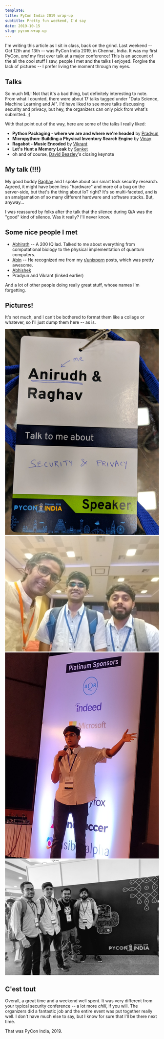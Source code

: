 ```yaml
---
template:
title: PyCon India 2019 wrap-up
subtitle: Pretty fun weekend, I'd say
date: 2019-10-15
slug: pycon-wrap-up
---
```


I'm writing this article as I sit in class, back on the grind. Last
weekend -- Oct 12th and 13th -- was PyCon India 2019, in Chennai, India.
It was my first PyCon, _and_ my first ever talk at a major conference!
This is an account of the all the cool stuff I saw, people I met and the
talks I enjoyed.
Forgive the lack of pictures -- I prefer living the moment through my 
eyes. 

## Talks

So much ML! Not that it's a bad thing, but definitely interesting to
note. From what I counted, there were about 17 talks tagged under "Data
Science, Machine Learning and AI". I'd have liked to see more talks
discussing security and privacy, but hey, the organizers can only pick
from what's submitted. ;)

With that point out of the way, here are some of the talks I really liked:

- **Python Packaging - where we are and where we're headed** by [Pradyun](https://twitter.com/pradyunsg)
- **Micropython: Building a Physical Inventory Search Engine** by [Vinay](https://twitter.com/stonecharioteer)
- **Ragabot - Music Encoded** by [Vikrant](https://twitter.com/vikipedia)
- **Let's Hunt a Memory Leak** by [Sanket](https://twitter.com/sankeyplus)
- oh and of course, [David Beazley](https://twitter.com/dabeaz)'s closing
keynote

## My talk (!!!)

My good buddy [Raghav](https://twitter.com/_vologue) and I spoke about
our smart lock security research. Agreed, it might have been less
"hardware" and more of a bug on the server-side, but that's the thing
about IoT right? It's so multi-faceted, and is an amalgamation of so
many different hardware and software stacks. But, anyway...

I was reassured by folks after the talk that the silence during Q/A was 
the "good" kind of silence. Was it really? I'll never know.

## Some nice people I met


- [Abhirath](https://twitter.com/abhirathb) -- A 200 IQ lad. Talked to
me about everything from computational biology to the physical
implementation of quantum computers.
- [Abin](https://twitter.com/meain_) -- He recognized me from my
[r/unixporn](https://reddit.com/r/unixporn) posts, which was pretty
awesome.
- [Abhishek](https://twitter.com/h6165)
- Pradyun and Vikrant (linked earlier)

And a lot of other people doing really great stuff, whose names I'm
forgetting.

## Pictures!

It's not much, and
I can't be bothered to format them like a collage or whatever, so I'll
just dump them here -- as is.

![nice badge](/static/img/silly_badge.jpg)
![awkward smile!](/static/img/abhishek_anmol.jpg)
![me talking](/static/img/me_talking.jpg)
![s443 @ pycon](/static/img/s443_pycon.jpg)

## C'est tout

Overall, a great time and a weekend well spent. It was very different
from your typical security conference -- a lot more _chill_, if you
will. The organizers did a fantastic job and the entire event was put
together really well.
I don't have much else to say, but I know for sure that I'll be
there next time.

That was PyCon India, 2019.
